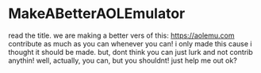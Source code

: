# MakeABetterAOLEmulator
read the title. we are making a better vers of this: https://aolemu.com contribute as much as you can whenever you can! i only made this cause i thought it should be made.
but, dont think you can just lurk and not contrib anythin! well, actually, you can, but you shouldnt!
just help me out ok?
